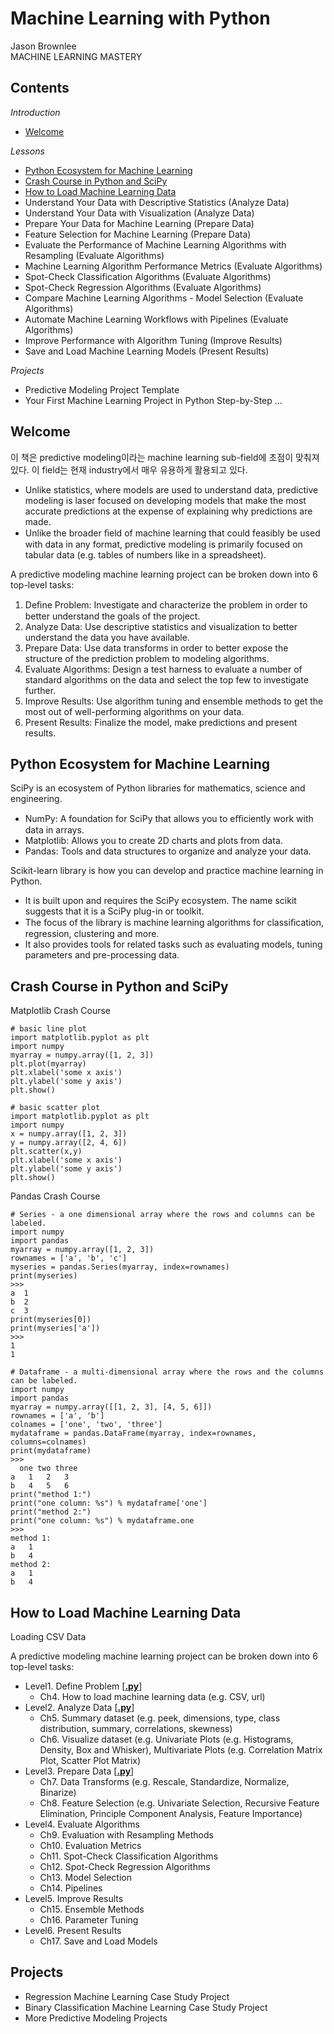 # Machine Learning with Python

Jason Brownlee <br>
MACHINE LEARNING MASTERY

## Contents
_Introduction_
* [Welcome](#Welcome)

_Lessons_
* [Python Ecosystem for Machine Learning](#Python-Ecosystem-for-Machine-Learning)
* [Crash Course in Python and SciPy](#Crash-Course-in-Python-and-SciPy)
* [How to Load Machine Learning Data](#How-to-Load-Machine-Learning-Data)
* Understand Your Data with Descriptive Statistics (Analyze Data)
* Understand Your Data with Visualization (Analyze Data)
* Prepare Your Data for Machine Learning (Prepare Data)
* Feature Selection for Machine Learning (Prepare Data)
* Evaluate the Performance of Machine Learning Algorithms with Resampling (Evaluate Algorithms)
* Machine Learning Algorithm Performance Metrics (Evaluate Algorithms)
* Spot-Check Classification Algorithms (Evaluate Algorithms)
* Spot-Check Regression Algorithms (Evaluate Algorithms)
* Compare Machine Learning Algorithms - Model Selection (Evaluate Algorithms)
* Automate Machine Learning Workflows with Pipelines (Evaluate Algorithms)
* Improve Performance with Algorithm Tuning (Improve Results)
* Save and Load Machine Learning Models (Present Results)

_Projects_
* Predictive Modeling Project Template
* Your First Machine Learning Project in Python Step-by-Step
...


## Welcome

이 책은 predictive modeling이라는 machine learning sub-field에 초점이 맞춰져 있다. 이 field는 현재 industry에서 매우 유용하게 활용되고 있다. 
* Unlike statistics, where models are used to understand data, predictive modeling is laser focused on developing models that make the most accurate predictions at the expense of explaining why predictions are made.
* Unlike the broader ﬁeld of machine learning that could feasibly be used with data in any format, predictive modeling is primarily focused on tabular data (e.g. tables of numbers like in a spreadsheet).

 A predictive modeling machine learning project can be broken down into 6 top-level tasks:
1. Deﬁne Problem: Investigate and characterize the problem in order to better understand the goals of the project.
2. Analyze Data: Use descriptive statistics and visualization to better understand the data you have available.
3. Prepare Data: Use data transforms in order to better expose the structure of the prediction problem to modeling algorithms.
4. Evaluate Algorithms: Design a test harness to evaluate a number of standard algorithms on the data and select the top few to investigate further.
5. Improve Results: Use algorithm tuning and ensemble methods to get the most out of well-performing algorithms on your data.
6. Present Results: Finalize the model, make predictions and present results.

## Python Ecosystem for Machine Learning

SciPy is an ecosystem of Python libraries for mathematics, science and engineering.
* NumPy: A foundation for SciPy that allows you to eﬃciently work with data in arrays.
* Matplotlib: Allows you to create 2D charts and plots from data.
* Pandas: Tools and data structures to organize and analyze your data.

Scikit-learn library is how you can develop and practice machine learning in Python. 
* It is built upon and requires the SciPy ecosystem. The name scikit suggests that it is a SciPy plug-in or toolkit.
* The focus of the library is machine learning algorithms for classiﬁcation, regression, clustering and more.
* It also provides tools for related tasks such as evaluating models, tuning parameters and pre-processing data. 

## Crash Course in Python and SciPy

Matplotlib Crash Course

```
# basic line plot 
import matplotlib.pyplot as plt 
import numpy 
myarray = numpy.array([1, 2, 3]) 
plt.plot(myarray) 
plt.xlabel('some x axis') 
plt.ylabel('some y axis') 
plt.show()

# basic scatter plot 
import matplotlib.pyplot as plt 
import numpy 
x = numpy.array([1, 2, 3]) 
y = numpy.array([2, 4, 6]) 
plt.scatter(x,y) 
plt.xlabel('some x axis') 
plt.ylabel('some y axis') 
plt.show()
```

Pandas Crash Course

```
# Series - a one dimensional array where the rows and columns can be labeled.
import numpy 
import pandas 
myarray = numpy.array([1, 2, 3]) 
rownames = ['a', 'b', 'c'] 
myseries = pandas.Series(myarray, index=rownames)
print(myseries)
>>>
a  1
b  2
c  3
print(myseries[0]) 
print(myseries['a'])
>>>
1
1

# Dataframe - a multi-dimensional array where the rows and the columns can be labeled.
import numpy 
import pandas 
myarray = numpy.array([[1, 2, 3], [4, 5, 6]]) 
rownames = ['a', 'b'] 
colnames = ['one', 'two', 'three'] 
mydataframe = pandas.DataFrame(myarray, index=rownames, columns=colnames) 
print(mydataframe)
>>>
  one two three 
a   1   2   3 
b   4   5   6
print("method 1:") 
print("one column: %s") % mydataframe['one'] 
print("method 2:") 
print("one column: %s") % mydataframe.one
>>>
method 1: 
a   1 
b   4 
method 2: 
a   1 
b   4
```

## How to Load Machine Learning Data

Loading CSV Data








A predictive modeling machine learning project can be broken down into 6 top-level tasks:

   * Level1. Define Problem [[**.py**](https://github.com/gritmind/review-code/blob/master/blog/machine-learning-with-python/contents/define-problem.py)]
      * Ch4. How to load machine learning data (e.g. CSV, url)
   * Level2. Analyze Data [[**.py**](https://github.com/gritmind/review-code/blob/master/blog/machine-learning-with-python/contents/analyze-data.py)]
      * Ch5. Summary dataset (e.g. peek, dimensions, type, class distribution, summary, correlations, skewness) 
      * Ch6. Visualize dataset (e.g. Univariate Plots (e.g. Histograms, Density, Box and Whisker), Multivariate Plots (e.g. Correlation Matrix Plot, Scatter Plot Matrix)
   * Level3. Prepare Data [[**.py**](https://github.com/gritmind/review-code/blob/master/blog/machine-learning-with-python/contents/prepare-data.py)]
      * Ch7. Data Transforms (e.g. Rescale, Standardize, Normalize, Binarize)
      * Ch8. Feature Selection (e.g. Univariate Selection, Recursive Feature Elimination, Principle Component Analysis, Feature Importance)
   * Level4. Evaluate Algorithms
      * Ch9. Evaluation with Resampling Methods
      * Ch10. Evaluation Metrics
      * Ch11. Spot-Check Classification Algorithms
      * Ch12. Spot-Check Regression Algorithms
      * Ch13. Model Selection
      * Ch14. Pipelines
   * Level5. Improve Results
      * Ch15. Ensemble Methods
      * Ch16. Parameter Tuning
   * Level6. Present Results
      * Ch17. Save and Load Models


## Projects
* Regression Machine Learning Case Study Project
* Binary Classification Machine Learning Case Study Project
* More Predictive Modeling Projects
